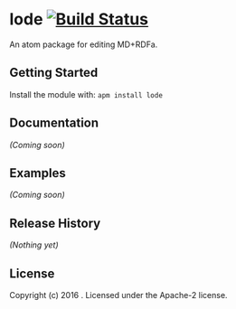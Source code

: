 # lode [![Build Status](https://secure.travis-ci.org/erochest/lode.png?branch=master)](http://travis-ci.org/erochest/lode)

An atom package for editing MD+RDFa.

## Getting Started
Install the module with: `apm install lode`

## Documentation
_(Coming soon)_

## Examples
_(Coming soon)_

## Release History
_(Nothing yet)_

## License
Copyright (c) 2016 . Licensed under the Apache-2 license.
